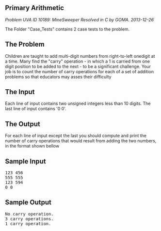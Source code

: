 Primary Arithmetic
--------------

*Problem UVA ID 10189: MineSweeper*
*Resolved in C by GOMA.*
*2013-12-26*


The Folder "Case_Tests" contains 2 case tests to the problem.


The Problem
----------------------------------------------------------
Children are taught to add multi-digit numbers from right-to-left onedigit at a time. Many find the "carry" operation - in which a 1 is carried from one digit position to be added to the next - to be a significant challenge. Your job is to count the number of carry operations for each of a set of addition problems so that educators may asses their difficulty

The Input
------------------
Each line of input contains two unsigned integers less than 10 digits. The last line of input contains '0 0'.

The Output
---------------
For each line of input except the last you should compute and print the number of carry operations that would result from adding the two numbers, in the format shown bellow

Sample Input
---
<pre>
123 456
555 555
123 594
0 0
</pre>

Sample Output
--
<pre>
No carry operation.
3 carry operations.
1 carry operation.
</pre>
